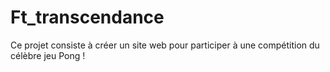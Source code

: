 # Ft_transcendance

Ce projet consiste à créer un site web pour participer à une compétition du célèbre jeu Pong !
